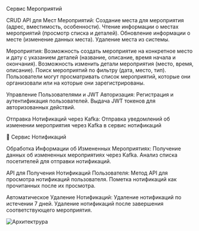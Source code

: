 Сервис Мероприятий

CRUD API для Мест Мероприятий:
Создание места для мероприятия (адрес, вместимость, особенности).
Чтение информации о местах мероприятий (просмотр списка и деталей).
Обновление информации о месте (изменение данных места).
Удаление места из системы.

Мероприятия:
Возможность создать мероприятие на конкретное место и дату с указанием деталей (название, описание, время начала и окончания).
Возможность изменить детали мероприятия (место, время, описание).
Поиск мероприятий по фильтру (дата, место, тип).
Пользователи могут просматривать список мероприятий, которые они организовали или на которые они зарегистрированы.

Управление Пользователями и JWT Авторизация:
Регистрация и аутентификация пользователей.
Выдача JWT токенов для авторизованных действий.

Отправка Нотификаций через Kafka:
Отправка уведомлений об изменении мероприятия через Kafka в сервис нотификаций


📝 Сервис Нотификаций

Обработка Информации об Измененных Мероприятиях:
Получение данных об измененных мероприятиях через Kafka.
Анализ списка посетителей для отправки нотификаций.

API для Получения Нотификаций Пользователя:
Метод API для просмотра нотификаций пользователя.
Пометка нотификаций как прочитанных после их просмотра.

Автоматическое Удаление Нотификаций:
Удаление нотификаций по истечении 7 дней.
Удаление нотификаций после завершения соответствующего мероприятия.

![Архитектрура](https://github.com/user-attachments/assets/4e25dca2-2d54-4416-ac54-b4f71cc8f7ce)
